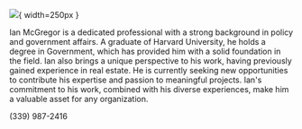 

![](https://icwabd.com/53447F98-AE2E-498A-BB92-C984B85CCE55.jpeg){ width=250px }



Ian McGregor is a dedicated professional with a strong background in policy and government affairs. A graduate of Harvard University, he holds a degree in Government, which has provided him with a solid foundation in the field. Ian also brings a unique perspective to his work, having previously gained experience in real estate. He is currently seeking new opportunities to contribute his expertise and passion to meaningful projects. Ian's commitment to his work, combined with his diverse experiences, make him a valuable asset for any organization.

(339) 987-2416